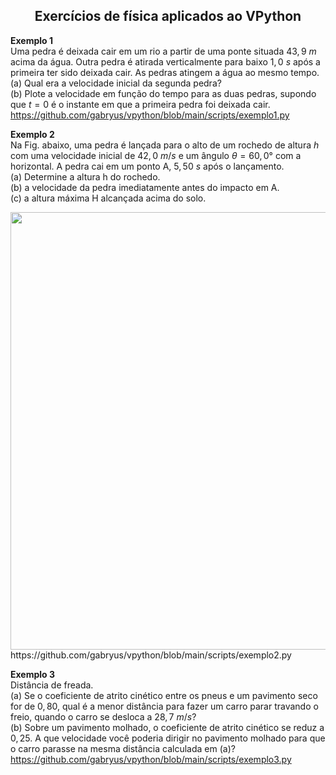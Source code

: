 
<span align="center">
  
##  Exercícios de física aplicados ao VPython
  
</span>

**Exemplo 1**
<br>
Uma pedra é deixada cair em um rio a partir de uma ponte situada $43,9 \ m$ acima da água. Outra
pedra é atirada verticalmente para baixo $1,0 \ s$ após a primeira ter sido deixada cair. As pedras atingem a água ao mesmo tempo. <br>
(a) Qual era a velocidade inicial da segunda pedra? <br>
(b) Plote a velocidade em função do tempo para as duas pedras, supondo que $t = 0$ é o instante em que a primeira pedra foi deixada cair. <br>
https://github.com/gabryus/vpython/blob/main/scripts/exemplo1.py

**Exemplo 2**
<br>
Na Fig. abaixo, uma pedra é lançada para o alto de um rochedo de altura $h$ com uma velocidade inicial de $42,0 \ m/s$ e um ângulo $\theta = 60,0°$ com a horizontal. A pedra cai em um ponto A, $5,50 \ s$ após o lançamento. <br>
(a) Determine a altura h do rochedo. <br>
(b) a velocidade da pedra imediatamente antes do impacto em A.<br>
(c) a altura máxima H alcançada acima do solo.<br>

<div align="center">
<img src="https://github.com/gabryus/vpython/blob/main/imagens/exemplo2.png" width="700px" />
</div>
https://github.com/gabryus/vpython/blob/main/scripts/exemplo2.py


**Exemplo 3**
<br>
Distância de freada. <br>
(a) Se o coeficiente de atrito cinético entre os pneus e um pavimento seco for de $0,80$, qual é a menor distância para fazer um carro parar travando o freio, quando o carro se desloca a $28,7 \ m/s$? <br>
(b) Sobre um pavimento molhado, o coeficiente de atrito cinético se reduz a $0,25$. A que velocidade você poderia dirigir no pavimento molhado para que o carro parasse na mesma distância calculada em (a)? <br>
https://github.com/gabryus/vpython/blob/main/scripts/exemplo3.py
